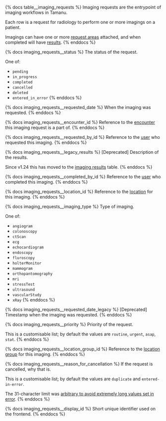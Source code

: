 {% docs table__imaging_requests %}
Imaging requests are the entrypoint of imaging workflows in Tamanu.

Each row is a request for radiology to perform one or more imagings on a patient.

Imagings can have one or more [request areas](#!/source/source.tamanu.tamanu.imaging_request_areas)
attached, and when completed will have [results](#!/source/source.tamanu.tamanu.imaging_results).
{% enddocs %}

{% docs imaging_requests__status %}
The status of the request.

One of:
- `pending`
- `in_progress`
- `completed`
- `cancelled`
- `deleted`
- `entered_in_error`
{% enddocs %}

{% docs imaging_requests__requested_date %}
When the imaging was requested.
{% enddocs %}

{% docs imaging_requests__encounter_id %}
Reference to the [encounter](#!/source/source.tamanu.tamanu.encounters) this imaging request is a part of.
{% enddocs %}

{% docs imaging_requests__requested_by_id %}
Reference to the [user](#!/source/source.tamanu.tamanu.users) who requested this imaging.
{% enddocs %}

{% docs imaging_requests__legacy_results %}
[Deprecated] Description of the results.

Since v1.24 this has moved to the [imaging results](#!/source/source.tamanu.tamanu.imaging_results) table.
{% enddocs %}

{% docs imaging_requests__completed_by_id %}
Reference to the [user](#!/source/source.tamanu.tamanu.users) who completed this imaging.
{% enddocs %}

{% docs imaging_requests__location_id %}
Reference to the [location](#!/source/source.tamanu.tamanu.locations) for this imaging.
{% enddocs %}

{% docs imaging_requests__imaging_type %}
Type of imaging.

One of:
- `angiogram`
- `colonoscopy`
- `ctScan`
- `ecg`
- `echocardiogram`
- `endoscopy`
- `fluroscopy`
- `holterMonitor`
- `mammogram`
- `orthopantomography`
- `mri`
- `stressTest`
- `ultrasound`
- `vascularStudy`
- `xRay`
{% enddocs %}

{% docs imaging_requests__requested_date_legacy %}
[Deprecated] Timestamp when the imaging was requested.
{% enddocs %}

{% docs imaging_requests__priority %}
Priority of the request.

This is a customisable list; by default the values are `routine`, `urgent`, `asap`, `stat`.
{% enddocs %}

{% docs imaging_requests__location_group_id %}
Reference to the [location group](#!/source/source.tamanu.tamanu.location_groups) for this imaging.
{% enddocs %}

{% docs imaging_requests__reason_for_cancellation %}
If the request is cancelled, why that is.

This is a customisable list; by default the values are `duplicate` and `entered-in-error`.

The 31-character limit was [arbitrary to avoid extremely long values set in error](https://github.com/beyondessential/tamanu/pull/3512/files#r1102169113).
{% enddocs %}

{% docs imaging_requests__display_id %}
Short unique identifier used on the frontend.
{% enddocs %}

